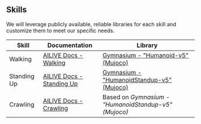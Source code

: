 ## Skills

We will leverage publicly available, reliable libraries for each skill and customize them to meet our specific needs.

| Skill       | Documentation                                                                          | Library                                                                                       |
|-------------|----------------------------------------------------------------------------------------|-----------------------------------------------------------------------------------------------|
| Walking     | [AILIVE Docs - Walking](https://docs.ailive.co/skills/walking)                        | [Gymnasium - "Humanoid-v5" (Mujoco)](https://gymnasium.farama.org/environments/mujoco/humanoid) |
| Standing Up | [AILIVE Docs - Standing Up](https://docs.ailive.co/skills/standing-up)                | [Gymnasium - "HumanoidStandup-v5" (Mujoco)](https://gymnasium.farama.org/environments/mujoco/humanoid_standup/) |
| Crawling    | [AILIVE Docs - Crawling](https://docs.ailive.co/skills/crawling)                      | Based on *Gymnasium - "HumanoidStandup-v5" (Mujoco)* |